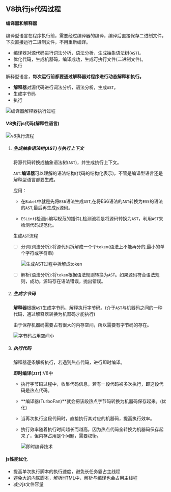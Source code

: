 ## V8执行js代码过程

#### 编译器和解释器

编译型语言在程序执行前，需要经过编译器的编译，编译后直接保存二进制文件，下次直接运行二进制文件，不用重新编译。

- 编译器对源代码进行词法分析，语法分析，生成抽象语法树(`AST`)。
- 优化代码，生成机器码，编译成功，生成可执行文件(二进制文件)。
- 执行

解释型语言，**每次运行前都要通过解释器对程序进行动态解释和执行。**

- **解释器**对源代码进行词法分析，语法分析，生成`AST`。
- 生成字节码
- 执行

![编译器解释器执行过程](C:\Users\Admin\Desktop\浏览器工作原理小册\image\编译器解释器执行过程.png)



#### V8执行js代码(解释性语言)

![v8执行流程](C:\Users\Admin\Desktop\浏览器工作原理小册\image\v8执行流程.png)

1. ##### 生成抽象语法树(AST)与执行上下文

   将源代码转换成抽象语法树(`AST`)，并生成执行上下文。

   `AST`:**编译器**可以理解的语法结构(代码的结构化表示)，不管是编译型语言还是解释型语言都要生成。

   应用：

   - 在`Babel`中就是先将`ES6`语法生成`AST`,在将ES6语法的`AST`转换为`ES5`的语法的`AST`,最后再生成js源码。

   - `ESLint`(检测js编写规范的插件),检测流程是将源码转换为`AST`，利用`AST`来检测代码规范化。

   生成`AST`流程

   - [ ] 分词(词法分析):将源代码拆解成一个个`token`(语法上不能再分的,最小的单个字符或字符串)

     ![生成AST过程中拆解成token](C:\Users\Admin\Desktop\浏览器工作原理小册\image\生成AST过程中拆解成token.png)

   - [ ] 解析(语法分析):将`token`根据语法规则转换为`AST`。如果源码符合语法规则，成功。源码存在语法错误，抛出错误。

2. ##### 生成字节码

   **解释器**根据`AST`生成字节码，解释执行字节码。(介于`AST`与机器码之间的一种代码，通过解释器转换为机器码才能执行)

   由于保存机器码需要占有很大的内存空间，所以需要有字节码的存在。

   ![字节码占用空间小](C:\Users\Admin\Desktop\浏览器工作原理小册\image\字节码占用空间小.png)

3. ##### 执行代码

   解释器逐条解析执行，若遇到热点代码，进行即时编译。

   **即时编译(`JIT`)**:V8中

   - 执行字节码过程中，收集代码信息，若有一段代码被多次执行，即这段代码是热点代码。

   - **编译器(TurboFan)**就会把该段热点字节码转换为机器码保存起来。(优化)

   - 当再次执行这段代码时，直接执行其对应的机器码，提高执行效率。

   - 执行效率随着执行时间越长而越高，因为热点代码全转换为机器码保存起来了，但内存占用是个问题，需要权衡。

     ![即时编译技术](C:\Users\Admin\Desktop\浏览器工作原理小册\image\即时编译技术.png)

   

#### js性能优化

- 提高单次执行脚本的执行速度，避免长任务霸占主线程
- 避免大的内联脚本，解析HTML中，解析与编译也会占用主线程
- 减少js文件容量

